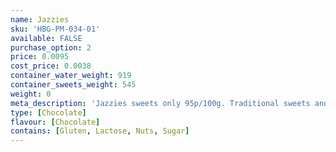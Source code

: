 ```yaml
---
name: Jazzies
sku: 'HBG-PM-034-01'
available: FALSE
purchase_option: 2
price: 0.0095
cost_price: 0.0038
container_water_weight: 919
container_sweets_weight: 545
weight: 0
meta_description: 'Jazzies sweets only 95p/100g. Traditional sweets and more at Humbugs Confectionery Store. Specialists in satisfying your sweet tooth!'
type: [Chocolate]
flavour: [Chocolate]
contains: [Gluten, Lactose, Nuts, Sugar]
---
```

